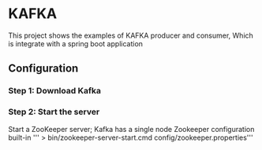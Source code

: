 # KAFKA
This project shows the examples of KAFKA producer and consumer, Which is integrate with a spring boot application 
## Configuration
### Step 1: Download Kafka
### Step 2: Start the server
Start a ZooKeeper server; Kafka has a single node Zookeeper configuration built-in
''' > bin/zookeeper-server-start.cmd config/zookeeper.properties'''
